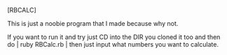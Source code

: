 [RBCALC]

This is just a noobie program that I made because why not. 

If you want to run it and try just CD into the DIR you cloned it too and then do | ruby RBCalc.rb | then just input what numbers you want to calculate.
